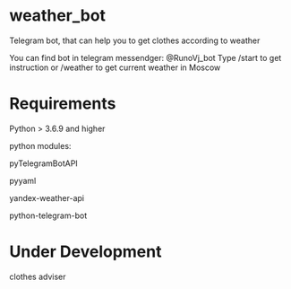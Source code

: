 # weather_bot
Telegram bot, that can help you to get clothes according to weather

You can find bot in telegram messendger: @RunoVj_bot
Type /start to get instruction or /weather to get current weather in Moscow

# Requirements
Python > 3.6.9 and higher

  python modules:

  pyTelegramBotAPI
  
  pyyaml
  
  yandex-weather-api
  
  python-telegram-bot

# Under Development
clothes adviser
